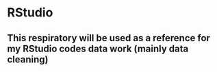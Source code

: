 # RStudio

## This respiratory will be used as a reference for my RStudio codes data work (mainly data cleaning)

